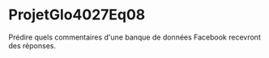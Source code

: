 # ProjetGlo4027Eq08
Prédire quels commentaires d'une banque de données Facebook recevront des réponses.
